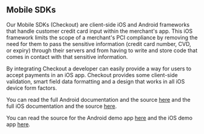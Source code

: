 ## Mobile SDKs

Our Mobile SDKs (Checkout) are client-side iOS and Android frameworks that
handle customer credit card input within the merchant's app. This iOS framework
limits the scope of a merchant's PCI compliance by removing the need for them to
pass the sensitive information (credit card number, CVD, or expiry) through
their servers and from having to write and store code that comes in contact with
that sensitive information.

By integrating Checkout a developer can easily provide a way for users to accept
payments in an iOS app. Checkout provides some client-side validation, smart
field data formatting and a design that works in all iOS device form factors.

You can read the full Android documentation and the source
[here](https://github.com/bambora/na-android-checkout) and the full iOS
documentation and the source [here](https://github.com/bambora/na-ios-checkout).

You can read the source for the Android demo app
[here](https://github.com/bambora/na-android-checkout-demo) and the iOS demo app
[here](https://github.com/bambora/na-ios-checkout/tree/master/CheckoutDemo).
